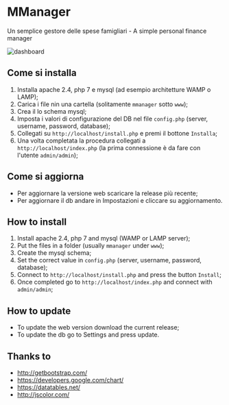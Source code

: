 # MManager
Un semplice gestore delle spese famigliari - A simple personal finance manager

![dashboard](https://cloud.githubusercontent.com/assets/25342565/22334682/e5c9b9c6-e3db-11e6-94cb-4c2d4449be99.png)

## Come si installa
1. Installa apache 2.4, php 7 e mysql (ad esempio architetture WAMP o LAMP);
2. Carica i file nin una cartella (solitamente `mmanager` sotto `www`);
3. Crea il lo schema mysql;
4. Imposta i valori di configurazione del DB nel file `config.php` (server, username, password, database);
5. Collegati su `http://localhost/install.php` e premi il bottone `Installa`;
6. Una volta completata la procedura collegati a `http://localhost/index.php` (la prima connessione è da fare con l'utente `admin/admin`);

## Come si aggiorna
- Per aggiornare la versione web scaricare la release più recente;
- Per aggiornare il db andare in Impostazioni e cliccare su aggiornamento.

## How to install
1. Install apache 2.4, php 7 and mysql (WAMP or LAMP server);
2. Put the files in a folder (usually `mmanager` under `www`);
3. Create the mysql schema;
4. Set the correct value in `config.php` (server, username, password, database);
5. Connect to `http://localhost/install.php` and press the button `Install`;
6. Once completed go to `http://localhost/index.php` and connect with `admin/admin`;

## How to update
- To update the web version download the current release;
- To update the db go to Settings and press update.

## Thanks to
- http://getbootstrap.com/
- https://developers.google.com/chart/
- https://datatables.net/
- http://jscolor.com/
